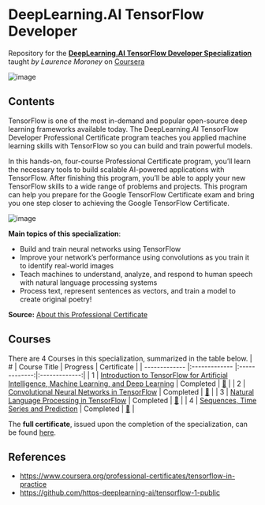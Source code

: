# DeepLearning.AI TensorFlow Developer
Repository for the [**DeepLearning.AI TensorFlow Developer Specialization**](https://www.coursera.org/professional-certificates/tensorflow-in-practice) taught *by Laurence Moroney* on [Coursera](https://www.coursera.org/)

![image](https://user-images.githubusercontent.com/8168416/160711484-31b450d9-d93c-4fb4-9f86-441a952d28e2.png)

## Contents
TensorFlow is one of the most in-demand and popular open-source deep learning frameworks available today. The DeepLearning.AI TensorFlow Developer Professional Certificate program teaches you applied machine learning skills with TensorFlow so you can build and train powerful models. 

In this hands-on, four-course Professional Certificate program, you’ll learn the necessary tools to build scalable AI-powered applications with TensorFlow. After finishing this program, you’ll be able to apply your new TensorFlow skills to a wide range of problems and projects. This program can help you prepare for the Google TensorFlow Certificate exam and bring you one step closer to achieving the Google TensorFlow Certificate.

![image](https://user-images.githubusercontent.com/8168416/162971563-a15c651e-178a-443d-a655-9a2d3ad07200.png)

**Main topics of this specialization**:
- Build and train neural networks using TensorFlow
- Improve your network’s performance using convolutions as you train it to identify real-world images
- Teach machines to understand, analyze, and respond to human speech with natural language processing systems
- Process text, represent sentences as vectors, and train a model to create original poetry!

**Source:** [About this Professional Certificate](https://www.coursera.org/professional-certificates/tensorflow-in-practice)

## Courses
There are 4 Courses in this specialization, summarized in the table below.
| # | Course Title | Progress | Certificate |
| ------------- |:------------- |:-------------:|:-------------:|
| 1  | [Introduction to TensorFlow for Artificial Intelligence, Machine Learning, and Deep Learning](https://www.coursera.org/learn/introduction-tensorflow?specialization=tensorflow-in-practice) | Completed | [:link:](https://www.coursera.org/account/accomplishments/certificate/E7VNGPNLU36B) |
| 2  | [Convolutional Neural Networks in TensorFlow](https://www.coursera.org/learn/convolutional-neural-networks-tensorflow?specialization=tensorflow-in-practice) | Completed | [:link:](https://www.coursera.org/account/accomplishments/certificate/LQVQH5RDXSMZ) |
| 3  | [Natural Language Processing in TensorFlow](https://www.coursera.org/learn/natural-language-processing-tensorflow?specialization=tensorflow-in-practice) | Completed | [:link:](https://www.coursera.org/account/accomplishments/certificate/QNBPF5W4NNPT) |
| 4  | [Sequences, Time Series and Prediction](https://www.coursera.org/learn/tensorflow-sequences-time-series-and-prediction?specialization=tensorflow-in-practice)  | Completed | [:link:](https://www.coursera.org/account/accomplishments/certificate/E937NN4238ZT) |

The **full certificate**, issued upon the completion of the specialization, can be found [here](https://www.coursera.org/account/accomplishments/specialization/certificate/596KC9GRHEJH).

## References
- https://www.coursera.org/professional-certificates/tensorflow-in-practice
- https://github.com/https-deeplearning-ai/tensorflow-1-public

